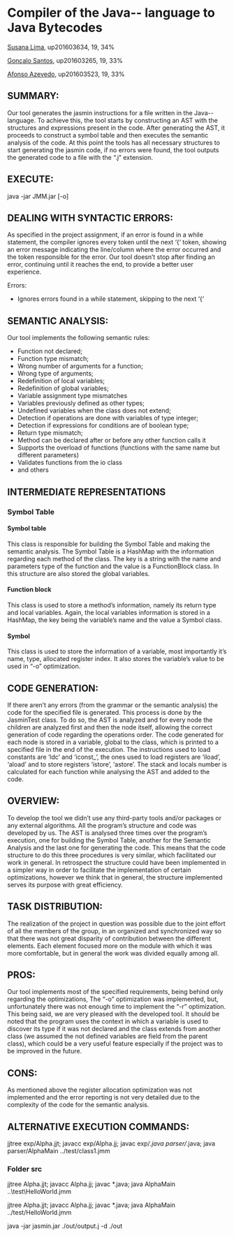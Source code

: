 # Compiler of the Java-- language to Java Bytecodes

[Susana Lima](https://github.com/susanalima), up201603634, 19, 34%

[Gonçalo Santos](https://github.com/gregueiras), up201603265, 19, 33%

[Afonso Azevedo](https://github.com/4-Z3r0), up201603523, 19, 33%


## SUMMARY:
Our tool generates the jasmin instructions for a file written in the Java-- language. To achieve this, the tool starts by constructing an AST with the structures and expressions present in the code. After generating the AST, it proceeds to construct a symbol table and then executes the semantic analysis of the code. At this point the tools has all necessary structures to start generating the jasmin code, if no errors were found, the tool outputs the generated code to a file with the “.j” extension.

## EXECUTE: 
java -jar JMM.jar [-o] <fileName>

## DEALING WITH SYNTACTIC ERRORS: 

As specified in the project assignment, if an error is found in a while statement, the compiler ignores every token until the next ‘{‘ token, showing an error message indicating the line/column where the error occurred and the token responsible for the error. Our tool doesn’t stop after finding an error, continuing until it reaches the end, to provide a better user experience.

Errors:
 - Ignores errors found in a while statement, skipping to the next ‘{‘

## SEMANTIC ANALYSIS:

Our tool implements the following semantic rules:

- Function not declared;
- Function type mismatch;
- Wrong number of arguments for a function;
- Wrong type of arguments;
- Redefinition of local variables;
- Redefinition of global variables;
- Variable assignment type mismatches
- Variables previously defined as other types;
- Undefined variables when the class does not extend;
- Detection if operations are done with variables of type integer;
- Detection if expressions for conditions are of boolean type;
- Return type mismatch;
- Method can be declared after or before any other function calls it
- Supports the overload of functions (functions with the same name but different parameters)
- Validates functions from the io class
- and others


## INTERMEDIATE REPRESENTATIONS 

### Symbol Table

#### Symbol table

This class is responsible for building the Symbol Table and making the semantic analysis. The Symbol Table is a HashMap with the information regarding each method of the class. The key is a string with the name and parameters type of the function and the value is a FunctionBlock class. In this structure are also stored the global variables.

#### Function block

This class is used to store a method’s information, namely its return type and local variables. Again, the local variables information is stored in a HashMap, the key being the variable’s name and the value a Symbol class.

#### Symbol

This class is used to store the information of a variable, most importantly it’s name, type, allocated register index. It also stores the variable’s value to be used in “-o” optimization.


## CODE GENERATION:

If there aren’t any errors (from the grammar or the semantic analysis) the code for the specified file is generated. This process is done by the JasminTest class. To do so, the AST is analyzed and for every node the children are analyzed first and then the node itself, allowing the correct generation of code regarding the operations order. The code generated for each node is stored in a variable, global to the class, which is printed to a specified file in the end of the execution. The instructions used to load constants are ‘ldc’ and ‘iconst_’, the ones used to load registers are ‘iload’, ‘aload’ and to store registers ‘istore’, ‘astore’. The stack and locals number is calculated for each function while analysing the AST and added to the code.


## OVERVIEW: 

To develop the tool we didn’t use any third-party tools and/or packages or any external algorithms. All the program’s structure and code was developed by us. The AST is analysed three times over the program’s execution, one for building the Symbol Table, another for the Semantic Analysis and the last one for generating the code. This means that the code structure to do this three procedures is very similar, which facilitated our work in general. In retrospect the structure could have been implemented in a simpler way in order to facilitate the implementation of certain optimizations, however we think that in general, the structure implemented serves its purpose with great efficiency.

## TASK DISTRIBUTION:

The realization of the project in question was possible due to the joint effort of all the members of the group, in an organized and synchronized way so that there was not great disparity of contribution between the different elements. Each element focused more on the module with which it was more comfortable, but in general the work was divided equally among all.

## PROS: 

Our tool implements most of the specified requirements, being behind only regarding the optimizations, The “-o” optimization was implemented, but, unfortunately there was not enough time to implement the “-r” optimization. This being said, we are very pleased with the developed tool. It should be noted that the program uses the context in which a variable is used to discover its type if it was not declared and the class extends from another class (we assumed the not defined variables are field from the parent class), which could be a very useful feature especially if the project was to be improved in the future.

 
## CONS: 

As mentioned above the register allocation optimization was not implemented and the error reporting is not very detailed due to the complexity of the code for the semantic analysis.

## ALTERNATIVE EXECUTION COMMANDS:

jjtree exp/Alpha.jjt; javacc exp/Alpha.jj; javac exp/_.java parser/_.java; java parser/AlphaMain ../test/class1.jmm

### Folder src
jjtree Alpha.jjt; javacc Alpha.jj; javac \*.java; java AlphaMain ..\test\HelloWorld.jmm

jjtree Alpha.jjt; javacc Alpha.jj; javac \*.java; java AlphaMain ../test/HelloWorld.jmm

java -jar jasmin.jar ./out/output.j -d ./out
